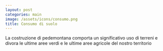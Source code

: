 ```yaml
---
layout: post
categories: main
image: /assets/icons/consumo.png
title: Consumo di suolo
---
```


La costruzione di pedemontana comporta un significativo uso di terreni e divora le ultime aree verdi e le ultime aree agricole del nostro territorio
